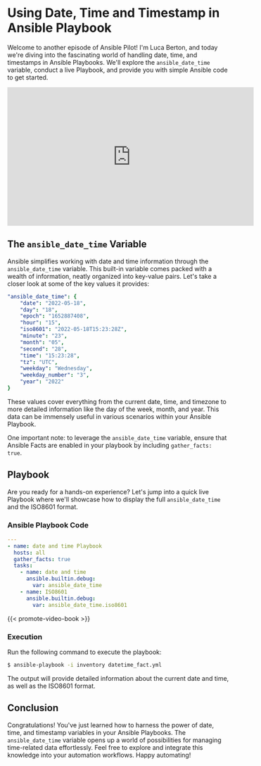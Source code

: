 # Using Date, Time and Timestamp in Ansible Playbook

Welcome to another episode of Ansible Pilot! I'm Luca Berton, and today we're diving into the fascinating world of handling date, time, and timestamps in Ansible Playbooks. We'll explore the `ansible_date_time` variable, conduct a live Playbook, and provide you with simple Ansible code to get started.

<iframe width="560" height="315"
src="https://www.youtube.com/embed/toK9Fr_d9AA"
frameborder="0" allowfullscreen>
</iframe>

## The `ansible_date_time` Variable

Ansible simplifies working with date and time information through the `ansible_date_time` variable. This built-in variable comes packed with a wealth of information, neatly organized into key-value pairs. Let's take a closer look at some of the key values it provides:

```yaml
"ansible_date_time": {
    "date": "2022-05-18",
    "day": "18",
    "epoch": "1652887408",
    "hour": "15",
    "iso8601": "2022-05-18T15:23:28Z",
    "minute": "23",
    "month": "05",
    "second": "28",
    "time": "15:23:28",
    "tz": "UTC",
    "weekday": "Wednesday",
    "weekday_number": "3",
    "year": "2022"
}
```

These values cover everything from the current date, time, and timezone to more detailed information like the day of the week, month, and year. This data can be immensely useful in various scenarios within your Ansible Playbook.

One important note: to leverage the `ansible_date_time` variable, ensure that Ansible Facts are enabled in your playbook by including `gather_facts: true`.

## Playbook

Are you ready for a hands-on experience? Let's jump into a quick live Playbook where we'll showcase how to display the full `ansible_date_time` and the ISO8601 format.

### Ansible Playbook Code

```yaml
---
- name: date and time Playbook
  hosts: all
  gather_facts: true
  tasks:
    - name: date and time
      ansible.builtin.debug:
        var: ansible_date_time
    - name: ISO8601
      ansible.builtin.debug:
        var: ansible_date_time.iso8601
```

{{< promote-video-book >}}

### Execution

Run the following command to execute the playbook:

```bash
$ ansible-playbook -i inventory datetime_fact.yml
```

The output will provide detailed information about the current date and time, as well as the ISO8601 format.

## Conclusion

Congratulations! You've just learned how to harness the power of date, time, and timestamp variables in your Ansible Playbooks. The `ansible_date_time` variable opens up a world of possibilities for managing time-related data effortlessly. Feel free to explore and integrate this knowledge into your automation workflows.
Happy automating!